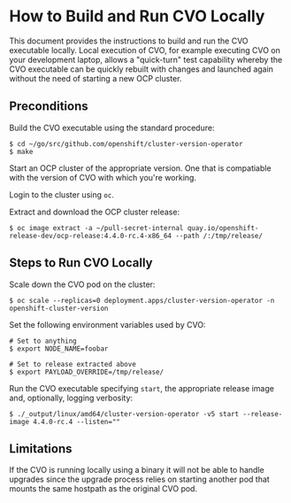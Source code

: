 # How to Build and Run CVO Locally

This document provides the instructions to build and run the CVO executable locally. Local execution of CVO, for example executing CVO on your development laptop, allows a "quick-turn" test capability whereby the CVO executable can be quickly rebuilt with changes and launched again without the need of starting a new OCP cluster.

## Preconditions

Build the CVO executable using the standard procedure:

```console
$ cd ~/go/src/github.com/openshift/cluster-version-operator
$ make
```

Start an OCP cluster of the appropriate version. One that is compatiable with the version of CVO with which you're working.

Login to the cluster using `oc`.

Extract and download the OCP cluster release:

```console
$ oc image extract -a ~/pull-secret-internal quay.io/openshift-release-dev/ocp-release:4.4.0-rc.4-x86_64 --path /:/tmp/release/
```

## Steps to Run CVO Locally

Scale down the CVO pod on the cluster:

```console
$ oc scale --replicas=0 deployment.apps/cluster-version-operator -n openshift-cluster-version
```

Set the following environment variables used by CVO:

```console
# Set to anything
$ export NODE_NAME=foobar

# Set to release extracted above
$ export PAYLOAD_OVERRIDE=/tmp/release/
```

Run the CVO executable specifying `start`, the appropriate release image and, optionally, logging verbosity:

```console
$ ./_output/linux/amd64/cluster-version-operator -v5 start --release-image 4.4.0-rc.4 --listen=""
```

## Limitations

If the CVO is running locally using a binary it will not be able to handle upgrades since the upgrade process relies on starting another pod that mounts the same hostpath as the original CVO pod.
